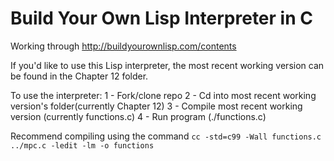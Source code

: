 # Build Your Own Lisp Interpreter in C

Working through http://buildyourownlisp.com/contents


If you'd like to use this Lisp interpreter, the most recent working version can be found in the Chapter 12 folder.

To use the interpreter:
  1 - Fork/clone repo
  2 - Cd into most recent working version's folder(currently Chapter 12)
  3 - Compile most recent working version (currently functions.c)
  4 - Run program (./functions.c)


Recommend compiling using the command `cc -std=c99 -Wall functions.c ../mpc.c -ledit -lm -o functions`

